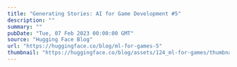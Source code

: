 ```yaml
---
title: "Generating Stories: AI for Game Development #5"
description: ""
summary: ""
pubDate: "Tue, 07 Feb 2023 00:00:00 GMT"
source: "Hugging Face Blog"
url: "https://huggingface.co/blog/ml-for-games-5"
thumbnail: "https://huggingface.co/blog/assets/124_ml-for-games/thumbnail5.png"
---
```


